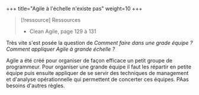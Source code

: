 +++
title="Agile à l'échelle n'existe pas"
weight=10
+++

> [!ressource] Ressources
> - Clean Agile, page 129 à 131

Très vite s'est posée la question de *Comment faire dans une grade équipe ? Comment appliquer Agile à grande échelle ?*

Agile a été créé pour organiser de façon efficace un petit groupe de programmeur. Pour organiser une grande équipe il faut les répartir en petite équipe puis ensuite appliquer de se servir des techniques de management et d'analyse opérationnelle qui permettent de concerter ces équipes. PAas besoins d'autres règles.
